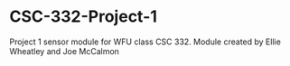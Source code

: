 # CSC-332-Project-1
Project 1 sensor module for WFU class CSC 332. Module created by Ellie Wheatley and Joe McCalmon
